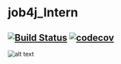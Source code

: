 ﻿# job4j_Intern
[![Build Status](https://travis-ci.com/Mosquitosd3/job4j.svg?branch=master)](https://travis-ci.com/Mosquitosd3/job4j)
[![codecov](https://codecov.io/gh/Mosquitosd3/job4j/branch/master/graph/badge.svg)](https://codecov.io/gh/Mosquitosd3/job4j)
---
![alt text](https://i.ibb.co/TrCNWsD/Intern.png)